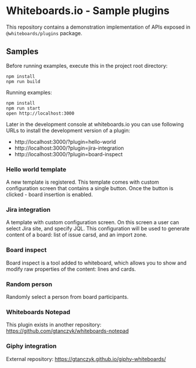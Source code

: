 # Whiteboards.io - Sample plugins

This repository contains a demonstration implementation of APIs exposed in `@whiteboards/plugins` package.

## Samples

Before running examples, execute this in the project root directory:

```
npm install
npm run build
```

Running examples:

```
npm install
npm run start
open http://localhost:3000
```

Later in the development console at whiteboards.io you can use following URLs to install the development version of a plugin:

- http://localhost:3000/?plugin=hello-world
- http://localhost:3000/?plugin=jira-integration
- http://localhost:3000/?plugin=board-inspect

### Hello world template

A new template is registered. This template comes with custom configuration screen that contains a single button.
Once the button is clicked - board insertion is enabled.

### Jira integration

A template with custom configuration screen. On this screen a user can select Jira site, and specify JQL.
This configuration will be used to generate content of a board: list of issue carsd, and an import zone.

### Board inspect

Board inspect is a tool added to whiteboard, which allows you to show and modify raw properties of the content: lines and cards.

### Random person

Randomly select a person from board participants.

### Whiteboards Notepad

This plugin exists in another repository: https://github.com/gtanczyk/whiteboards-notepad

### Giphy integration

External repository: https://gtanczyk.github.io/giphy-whiteboards/
